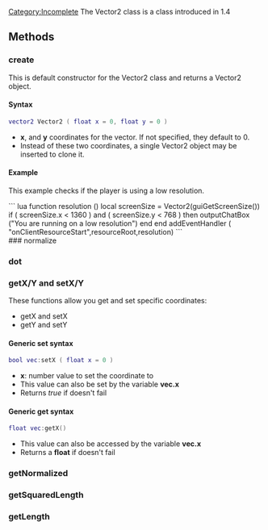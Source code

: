[Category:Incomplete](/docs/Category:Incomplete.md "wikilink") The Vector2 class is a class introduced in 1.4

Methods
-------

### create

This is default constructor for the Vector2 class and returns a Vector2 object.

#### Syntax

``` lua
vector2 Vector2 ( float x = 0, float y = 0 )
```

-   **x**, and **y** coordinates for the vector. If not specified, they default to 0.
-   Instead of these two coordinates, a single Vector2 object may be inserted to clone it.

#### Example

This example checks if the player is using a low resolution.

<section name="Client" class="client" show="true">
``` lua
function resolution ()
   local screenSize = Vector2(guiGetScreenSize())
   if ( screenSize.x <  1360 ) and ( screenSize.y < 768 ) then 
     outputChatBox ("You are running on a low resolution")
   end
end
addEventHandler ( "onClientResourceStart",resourceRoot,resolution)
```

</section>
### normalize

### dot

### getX/Y and setX/Y

These functions allow you get and set specific coordinates:

-   getX and setX
-   getY and setY

#### Generic set syntax

``` lua
bool vec:setX ( float x = 0 )
```

-   **x**: number value to set the coordinate to
-   This value can also be set by the variable **vec.x**
-   Returns *true* if doesn't fail

#### Generic get syntax

``` lua
float vec:getX()
```

-   This value can also be accessed by the variable **vec.x**
-   Returns a **float** if doesn't fail

### getNormalized

### getSquaredLength

### getLength
